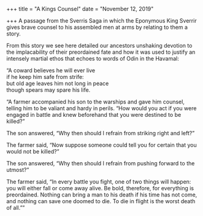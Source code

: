 +++
title = "A Kings Counsel"
date = "November 12, 2019"

+++
A passage from the Sverris Saga in which the Eponymous King Sverrir
gives brave counsel to his assembled men at arms by relating to them a
story.

From this story we see here detailed our ancestors unshaking devotion to
the implacability of their preordained fate and how it was used to
justify an intensely martial ethos that echoes to words of Odin in the
Havamal:

“A coward believes he will ever live  
if he keep him safe from strife:  
but old age leaves him not long in peace  
though spears may spare his life.

“A farmer accompanied his son to the warships and gave him counsel,
telling him to be valiant and hardy in perils. “How would you act if you
were engaged in battle and knew beforehand that you were destined to be
killed?”  
  
The son answered, “Why then should I refrain from striking right and
left?”  
  
The farmer said, “Now suppose someone could tell you for certain that
you would not be killed?”  
  
The son answered, “Why then should I refrain from pushing forward to the
utmost?”  
  
The farmer said, “In every battle you fight, one of two things will
happen: you will either fall or come away alive. Be bold, therefore, for
everything is preordained. Nothing can bring a man to his death if his
time has not come, and nothing can save one doomed to die. To die in
flight is the worst death of all.””
